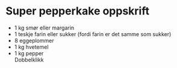 # Super pepperkake oppskrift
* 1 kg smør eller margarin  
* 1 teskje farin eller sukker (fordi farin er det samme  som sukker)  
* 8 eggeplommer  
* 1 kg hvetemel  
* 1 kg pepper  
Dobbelklikk
